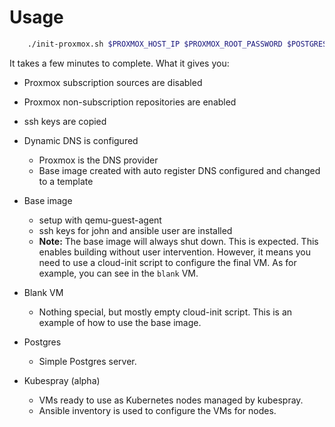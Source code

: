 # Usage

```bash
    ./init-proxmox.sh $PROXMOX_HOST_IP $PROXMOX_ROOT_PASSWORD $POSTGRES_PASSWORD
```

It takes a few minutes to complete. What it gives you:

- Proxmox subscription sources are disabled
- Proxmox non-subscription repositories are enabled
- ssh keys are copied
- Dynamic DNS is configured
    - Proxmox is the DNS provider
    - Base image created with auto register DNS configured and changed to a template

- Base image
    - setup with qemu-guest-agent
    - ssh keys for john and ansible user are installed
    - <b>Note:</b> The base image will always shut down. This is expected. This enables
      building without user intervention. However, it means you need to use a cloud-init script
      to configure the final VM. As for example, you can see in the `blank` VM.
- Blank VM
  - Nothing special, but mostly empty cloud-init script. This is an example of how to use the base image.
- Postgres
  - Simple Postgres server.
- Kubespray (alpha)
  - VMs ready to use as Kubernetes nodes managed by kubespray.
  - Ansible inventory is used to configure the VMs for nodes.